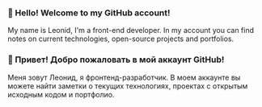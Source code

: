 ### 👋 Hello! Welcome to my GitHub account!

My name is Leonid, I'm a front-end developer.
In my account you can find notes on current technologies, open-source projects and portfolios.

### 👋 Привет! Добро пожаловать в мой аккаунт GitHub!

Меня зовут Леонид, я фронтенд-разработчик. 
В моем аккаунте вы можете найти заметки о текущих технологиях, проектах с открытым исходным кодом и портфолио.
